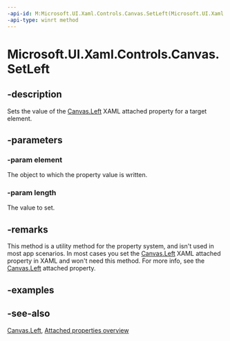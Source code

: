 ```yaml
---
-api-id: M:Microsoft.UI.Xaml.Controls.Canvas.SetLeft(Microsoft.UI.Xaml.UIElement,System.Double)
-api-type: winrt method
---
```


<!-- Method syntax
public void SetLeft(Windows.UI.Xaml.UIElement element, System.Double length)
-->

# Microsoft.UI.Xaml.Controls.Canvas.SetLeft

## -description
Sets the value of the [Canvas.Left](canvas_left.md) XAML attached property for a target element.

## -parameters
### -param element
The object to which the property value is written.

### -param length
The value to set.

## -remarks
This method is a utility method for the property system, and isn't used in most app scenarios. In most cases you set the [Canvas.Left](canvas_left.md) XAML attached property in XAML and won't need this method. For more info, see the [Canvas.Left](canvas_left.md) attached property.

## -examples

## -see-also

[Canvas.Left](canvas_left.md), [Attached properties overview](/windows/uwp/xaml-platform/attached-properties-overview)
